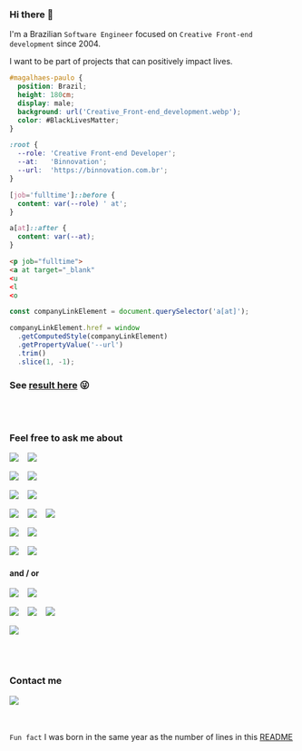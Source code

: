 ### Hi there :vulcan_salute:

I'm a Brazilian `Software Engineer` focused on `Creative Front-end development` since 2004.

I want to be part of projects that can positively impact lives.

```scss
#magalhaes-paulo {
  position: Brazil;
  height: 180cm;
  display: male;
  background: url('Creative_Front-end_development.webp');
  color: #BlackLivesMatter;
}

:root {
  --role: 'Creative Front-end Developer';
  --at:   'Binnovation';
  --url:  'https://binnovation.com.br';
}

[job='fulltime']::before {
  content: var(--role) ' at';
}

a[at]::after {
  content: var(--at);
}
```

```html
<p job="fulltime">
<a at target="_blank"
<u
<l
<o
```

```js
const companyLinkElement = document.querySelector('a[at]');

companyLinkElement.href = window
  .getComputedStyle(companyLinkElement)
  .getPropertyValue('--url')
  .trim()
  .slice(1, -1);
```

### See [result here](https://codepen.io/magalhaespaulo/pen/NWvdQPz) :stuck_out_tongue_winking_eye:

<br><br>

### Feel free to ask me about

![](https://img.shields.io/badge/Code-JavaScript-informational?style=for-the-badge&logo=javascript&logoColor=white&color=F7DF1E)
&nbsp;&nbsp;&nbsp;![](https://img.shields.io/badge/Code-TypeScript-informational?style=for-the-badge&logo=typescript&logoColor=white&color=3178C6)

![](https://img.shields.io/badge/Toolset_for_Animations-GreenSock-informational?style=for-the-badge&logo=greensock&logoColor=white&color=88CE02)
&nbsp;&nbsp;&nbsp;![](https://img.shields.io/badge/3D_Library-Three.js-informational?style=for-the-badge&logo=threedotjs&logoColor=white&color=000000)

![](https://img.shields.io/badge/Utility--first_Framework-Tailwind_CSS-informational?style=for-the-badge&logo=tailwindcss&logoColor=white&color=06B6D4)
&nbsp;&nbsp;&nbsp;![](https://img.shields.io/badge/Vector_Graphics-SVG-informational?style=for-the-badge&logo=svg&logoColor=white&color=ff9d08)

![](https://img.shields.io/badge/Style-SASS-informational?style=for-the-badge&logo=sass&logoColor=white&color=CC6699)
&nbsp;&nbsp;&nbsp;![](https://img.shields.io/badge/Style-CSS-informational?style=for-the-badge&logo=css3&logoColor=white&color=1572B6)
&nbsp;&nbsp;&nbsp;![](https://img.shields.io/badge/Markup-HTML-informational?style=for-the-badge&logo=html5&logoColor=white&color=E34F26)

![](https://img.shields.io/badge/Framework-Next.js-informational?style=for-the-badge&logo=nextdotjs&logoColor=white&color=000000)
&nbsp;&nbsp;&nbsp;![](https://img.shields.io/badge/Library-React-informational?style=for-the-badge&logo=react&logoColor=white&color=06B6D4)

![](https://img.shields.io/badge/Framework-Angular-informational?style=for-the-badge&logo=angular&logoColor=white&color=E23237)
&nbsp;&nbsp;&nbsp;![](https://img.shields.io/badge/Framework-Ionic-informational?style=for-the-badge&logo=ionic&logoColor=white&color=3880FF)
#### and / or
![](https://img.shields.io/badge/UI_Design-Figma-informational?style=for-the-badge&logo=figma&logoColor=white&color=000000)
&nbsp;&nbsp;&nbsp;![](https://img.shields.io/badge/UI_Design-Sketch-informational?style=for-the-badge&logo=sketch&logoColor=white&color=ff9d08)

![](https://img.shields.io/badge/PHOTO-Photoshop-informational?style=for-the-badge&logo=adobephotoshop&logoColor=white&color=2da4f6)
&nbsp;&nbsp;&nbsp;![](https://img.shields.io/badge/Photo-Lightroom-informational?style=for-the-badge&logo=adobelightroom&logoColor=white&color=011d34)
&nbsp;&nbsp;&nbsp;![](https://img.shields.io/badge/Vector-Illustrator-informational?style=for-the-badge&logo=adobeillustrator&logoColor=white&color=FF9A00)

![](https://img.shields.io/badge/3D-Blender-informational?style=for-the-badge&logo=blender&logoColor=white&color=F5792A)

<br><br>

### Contact me

[![](https://img.shields.io/badge/Twitter-__magalhaespaulo-informational?style=for-the-badge&logo=twitter&logoColor=white&color=1DA1F2)](https://twitter.com/_magalhaespaulo)

<br><br>
`Fun fact` I was born in the same year as the number of lines in this [README](https://github.com/magalhaespaulo/magalhaespaulo/blob/main/README.md?plain=1)
